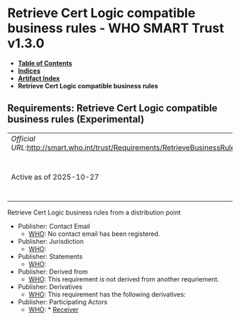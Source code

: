 # Retrieve Cert Logic compatible business rules - WHO SMART Trust v1.3.0

* [**Table of Contents**](toc.md)
* [**Indices**](indices.md)
* [**Artifact Index**](artifacts.md)
* **Retrieve Cert Logic compatible business rules**

## Requirements: Retrieve Cert Logic compatible business rules (Experimental) 

| | |
| :--- | :--- |
| *Official URL*:http://smart.who.int/trust/Requirements/RetrieveBusinessRulesCertLogic | *Version*:1.3.0 |
| Active as of 2025-10-27 | *Computable Name*:Retrieve CertLogic Business Rules |

 
Retrieve Cert Logic business rules from a distribution point 

* Publisher: Contact Email
  * [WHO](http://who.int): No contact email has been registered.
* Publisher: Jurisdiction
  * [WHO](http://who.int): 
* Publisher: Statements
  * [WHO](http://who.int): 
* Publisher: Derived from
  * [WHO](http://who.int): This requirement is not derived from another requriement.
* Publisher: Derivatives
  * [WHO](http://who.int): This requirement has the following derivatives:
* Publisher: Participating Actors
  * [WHO](http://who.int): * [Receiver](ActorDefinition-Receiver.md)


